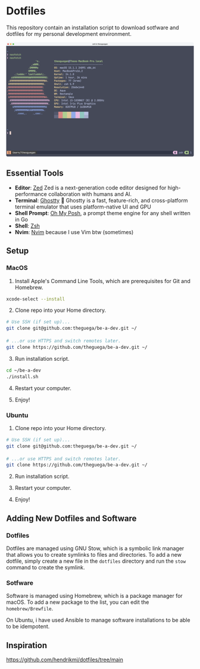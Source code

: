 # Dotfiles

This repository contain an installation script to download sotfware and dotfiles for my personal development environment.

![Neofetch](img/maci5.png)

## Essential Tools

- **Editor**: [Zed](https://zed.dev/) Zed is a next-generation code editor designed for high-performance collaboration with humans and AI.
- **Terminal**: [Ghostty](https://ghostty.org/) 👻 Ghostty is a fast, feature-rich, and cross-platform terminal emulator that uses platform-native UI and GPU
- **Shell Prompt**: [Oh My Posh](https://ohmyposh.dev/), a prompt theme engine for any shell written in Go
- **Shell**: [Zsh](https://www.zsh.org/)
- **Nvim**: [Nvim](https://neovim.io/) because I use Vim btw (sometimes)


## Setup

### MacOS

1. Install Apple's Command Line Tools, which are prerequisites for Git and Homebrew.

```zsh
xcode-select --install

```

2. Clone repo into your Home directory.

```zsh
# Use SSH (if set up)...
git clone git@github.com:theguega/be-a-dev.git ~/

# ...or use HTTPS and switch remotes later.
git clone https://github.com/theguega/be-a-dev.git ~/
```

3. Run installation script.

```zsh
cd ~/be-a-dev
./install.sh
```

4. Restart your computer.

5. Enjoy!

### Ubuntu

1. Clone repo into your Home directory.

```zsh
# Use SSH (if set up)...
git clone git@github.com:theguega/be-a-dev.git ~/

# ...or use HTTPS and switch remotes later.
git clone https://github.com/theguega/be-a-dev.git ~/
```

2. Run installation script.

3. Restart your computer.

4. Enjoy!

## Adding New Dotfiles and Software

### Dotfiles

Dotfiles are managed using GNU Stow, which is a symbolic link manager that allows you to create symlinks to files and directories. To add a new dotfile, simply create a new file in the `dotfiles` directory and run the `stow` command to create the symlink.

### Sotfware

Software is managed using Homebrew, which is a package manager for macOS.
To add a new package to the list, you can edit the `homebrew/Brewfile`.

On Ubuntu, i have used Ansible to manage software installations to be able to be idempotent.

## Inspiration

https://github.com/hendrikmi/dotfiles/tree/main
